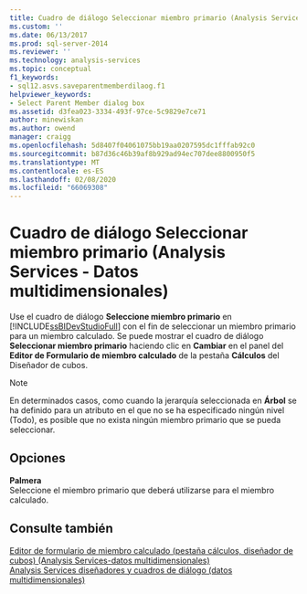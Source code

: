 ```yaml
---
title: Cuadro de diálogo Seleccionar miembro primario (Analysis Services-datos multidimensionales) | Microsoft Docs
ms.custom: ''
ms.date: 06/13/2017
ms.prod: sql-server-2014
ms.reviewer: ''
ms.technology: analysis-services
ms.topic: conceptual
f1_keywords:
- sql12.asvs.saveparentmemberdilaog.f1
helpviewer_keywords:
- Select Parent Member dialog box
ms.assetid: d3fea023-3334-493f-97ce-5c9829e7ce71
author: minewiskan
ms.author: owend
manager: craigg
ms.openlocfilehash: 5d8407f04061075bb19aa0207595dc1fffab92c0
ms.sourcegitcommit: b87d36c46b39af8b929ad94ec707dee8800950f5
ms.translationtype: MT
ms.contentlocale: es-ES
ms.lasthandoff: 02/08/2020
ms.locfileid: "66069308"
---
```

# <a name="select-parent-member-dialog-box-analysis-services---multidimensional-data"></a>Cuadro de diálogo Seleccionar miembro primario (Analysis Services - Datos multidimensionales)
  Use el cuadro de diálogo **Seleccione miembro primario** en [!INCLUDE[ssBIDevStudioFull](../includes/ssbidevstudiofull-md.md)] con el fin de seleccionar un miembro primario para un miembro calculado. Se puede mostrar el cuadro de diálogo **Seleccionar miembro primario** haciendo clic en **Cambiar** en el panel del **Editor de Formulario de miembro calculado** de la pestaña **Cálculos** del Diseñador de cubos.  
  
> [!NOTE]  
>  En determinados casos, como cuando la jerarquía seleccionada en **Árbol** se ha definido para un atributo en el que no se ha especificado ningún nivel (Todo), es posible que no exista ningún miembro primario que se pueda seleccionar.  
  
## <a name="options"></a>Opciones  
 **Palmera**  
 Seleccione el miembro primario que deberá utilizarse para el miembro calculado.  
  
## <a name="see-also"></a>Consulte también  
 [Editor de formulario de miembro calculado &#40;pestaña cálculos, diseñador de cubos&#41; &#40;Analysis Services-datos multidimensionales&#41;](calculated-member-form-editor-cube-designer-analysis-services-multidimensional-data.md)   
 [Analysis Services diseñadores y cuadros de diálogo &#40;datos multidimensionales&#41;](analysis-services-designers-and-dialog-boxes-multidimensional-data.md)  
  
  
